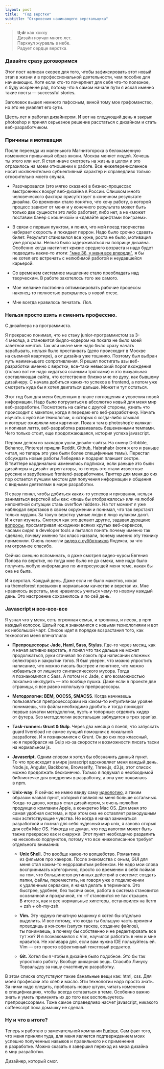 ```yaml
---
layout: post
title:  "Год верстки"
subtitle: "Откровения начинающего верстальщика"
---
```

> **tl;dr** как хокку <br>
  Дизайн изучал много лет. <br>
  Пархнул журавль в небе. <br>
  Радует сердце верстка. <br>

### Давайте сразу договоримся

Этот пост написан скорее для того, чтобы зафиксировать этот новый этап в&nbsp;жизни и&nbsp;в&nbsp;профессиональной деятельности, чем пособие для начинающих. Хотя если кто-то почерпнет для себя что-то полезное, я&nbsp;буду искренне рад, потому что в&nbsp;самом начале пути я&nbsp;искал именно такие посты&nbsp;&mdash; successful stories.

Заголовок вышел немного пафосным, виной тому мое графоманство, но&nbsp;это не&nbsp;умаляет его сути.

Шесть лет я&nbsp;работал дизайнером. И&nbsp;вот на&nbsp;следующий день я&nbsp;закрыл photoshop и&nbsp;принял серьезное решение расстаться с&nbsp;дизайном и&nbsp;стать веб-разработчиком.

### Причины и мотивация

После переезда из&nbsp;маленького Магнитогорска в&nbsp;белокаменную изменился привычный образ жизни. Москва меняет людей. Хочешь ты&nbsp;этого или нет. Я&nbsp;стал иначе смотреть на&nbsp;жизнь в&nbsp;целом и&nbsp;это отразилось на&nbsp;моем отношении к&nbsp;работе. Все нижеперечисленное носит исключительно субъективный характер и&nbsp;справедливо только относительно моего случая.

- Разочаровался (это мягко сказано) в&nbsp;бизнес-процессах выстроенных вокруг веб-дизайна в&nbsp;России. Слишком много человеческого фактора присутствует в&nbsp;конечном результате дизайна. Со&nbsp;временем стало понятно, что хочу работу, в&nbsp;которой процесс зависит от&nbsp;меня и&nbsp;у&nbsp;конечного результата может быть только две сущности это либо работает, либо нет, а&nbsp;не&nbsp;&laquo;может поставим банер с&nbsp;кошечкой&raquo; и&nbsp;&laquo;давайте шрифтами поиграем&raquo;.

- В&nbsp;связи с&nbsp;первым пунктом, я&nbsp;понял, что мой поезд творчества набирает скорость и&nbsp;покидает перрон. Надо было срочно сдавать билет. Результат становился все хуже, роста не&nbsp;было, мотивация уже догорала. Нельзя было задерживаться на&nbsp;поприще дизайна. Особенно когда настигнет кризис среднего возраста и&nbsp;надо будет подводить какие-то итоги: [&quot;мне&nbsp;36, у&nbsp;меня все впереди&quot;](http://www.youtube.com/watch?v=9oCeajTXtKI#t=16), я&nbsp;бы не&nbsp;хотел его встречать с&nbsp;нелюбимой работой и&nbsp;неудавшейся карьерой.

- Со&nbsp;временем системное мышление стало преобладать над творческим. В&nbsp;работе захотелось того&nbsp;же самого.

- Мое желание постоянно оптимизировать рабочие процессы наконец-то полностью раскрылось в&nbsp;новой стезе.

- Мне всегда нравилось печатать. Лол.

### Нельзя просто взять и сменить профессию.

С&nbsp;дизайнера на&nbsp;программиста.

Я&nbsp;прекрасно понимал, что не&nbsp;стану junior-программистом за&nbsp;3-4&nbsp;месяца, а&nbsp;становится быдло-кодером на&nbsp;похапэ не&nbsp;было моей заветной мечтой. Так или иначе мне надо было сразу начать зарабывать, нельзя было простаивать (дело происходит в&nbsp;Москве на&nbsp;съемной квартире), а&nbsp;от&nbsp;дизайна уже тошнило. Поэтому был выбран путь наименьшего сопротивления. Я&nbsp;решил постигать азы веб-разработки именно с&nbsp;верстки, все-таки невысокий порог вхождения (только вот не&nbsp;надо кидаться ссаными тряпками) и&nbsp;это визуальная составляющая сайта, что естественно близко мне по&nbsp;духу, как бывшему дизайнеру. С&nbsp;начала добиться каких-то успехов в&nbsp;frontend, а&nbsp;потом уже смотреть куда&nbsp;бы я&nbsp;хотел двигаться дальше. Может и&nbsp;тут остаться.

Этот год был для меня бешенным в&nbsp;плане поглощения и&nbsp;усвоения новой информации. Надо было погрузиться в&nbsp;абсолютно новый для меня мир веб-разработки. Посмотреть на&nbsp;сайты с&nbsp;другой стороны, узнать что происходит с&nbsp;макетом, когда я&nbsp;передаю его веб-разработчику. Начать изучать с&nbsp;нуля все технологии, о&nbsp;которых я&nbsp;когда-либо слышал и&nbsp;которые оживляли мои картинки. Пока я&nbsp;там в&nbsp;photoshop&rsquo;e калякал и&nbsp;попивал латтэ, веб-разработка развивалась бешененными темпами. Чего только стоит, еще продолжающаяся, история успеха javascript.

Первым делом из&nbsp;закладок ушли дизайн-сайты. На&nbsp;смену Dribbble, Behance, Pinterest пришли Reddit, Github, Habrahabr (хотя я&nbsp;его и&nbsp;раньше читал, но&nbsp;теперь это уже были более специфичные темы). Перестал обсуждать новые работы Лебедева и&nbsp;подарил планшет сестре. В&nbsp;твиттере кардинально изменились подписки, если раньше это были дизайнеры и&nbsp;дизайн-агреггаторы, то&nbsp;теперь это стали известные русские и&nbsp;зарубежные frontend-разработчики. Твиттер для меня до&nbsp;сих пор остается лучшим местом для получения информации и&nbsp;общения с&nbsp;видными деятелями в&nbsp;мире разработки.

Я&nbsp;сразу понял, чтобы добиться каких-то успехов и&nbsp;призвания, нельзя заниматься версткой абы как: &laquo;лишь&nbsp;бы отображалось&raquo; или &laquo;в&nbsp;любой непонятной ситуации ставь overflow hidden&raquo;. На&nbsp;тот момент я&nbsp;уже наблюдал верстаков в&nbsp;своем окружении и&nbsp;понимал, что так верстают только мудаки. За&nbsp;такую верстку умные люди в&nbsp;лицо кулаком дают. И&nbsp;я&nbsp;стал изучать. Смотрел как это делают другие, задавал [дурацкие вопросы](http://toster.ru/q/36159), просматривал исходники всяких крутых веб-сервисов, часами сидел в&nbsp;developer tools и&nbsp;пытался понять почему именно так сделано, почему именно так класс назвали, почему именно эту технику применили. Очень помогли [видео с&nbsp;субботников](https://tech.yandex.ru/events/yasubbotnik/) Яндекса, за&nbsp;что им&nbsp;огромное спасибо.

Сейчас смешно вспоминать, я&nbsp;даже смотрел видео-курсы Евгения Попова по&nbsp;верстке, но&nbsp;тогда мне было не&nbsp;до&nbsp;смеха, мне надо было получить любую информацию по&nbsp;интересующей меня теме, какая&nbsp;бы она не&nbsp;была.

И&nbsp;я&nbsp;верстал. Каждый день. Даже если не&nbsp;было макетов, искал на&nbsp;themeforest превьюхи в&nbsp;нормальном качестве и&nbsp;верстал&nbsp;их. Мне нравилось верстать, мне нравилось учиться чему-то новому каждый день. Это настроение сохранилось и&nbsp;по&nbsp;сей день.

###  Javascript и все-все-все

Я&nbsp;узнал что у&nbsp;меня, есть огромная семья, и&nbsp;тропинка, и&nbsp;лесок, в&nbsp;npm каждый колосок. Целый год я&nbsp;знакомился с&nbsp;новыми технологиями и&nbsp;вот их&nbsp;небольшой чарт. Список идет в&nbsp;порядке возрастания того, как технология меня впечатлила:

* **Препроцессоры: Jade, Haml, Sass, Stylus**. Где-то через месяц, как я&nbsp;начал активно верстать, я&nbsp;понял что так дальше не&nbsp;может продолжаться, руки стачивал по&nbsp;локоть при написании сложных селекторов и&nbsp;закрытии тэгов. Я&nbsp;был уверен, что можно упростить написание, что можно писать быстрее и&nbsp;понятнее, что можно избавиться от&nbsp;лишнего синтаксического мусора. Тогда я&nbsp;познакомился с&nbsp;Sass. A&nbsp;потом и&nbsp;с&nbsp;Jade, с&nbsp;его возможностью локально инклудить&nbsp;&mdash; это вообще пушка. Даже если в&nbsp;проекте две страницы, я&nbsp;все равно использую препроцессоры.

* **Методологии: BEM, OOCSS, SMACSS**. Когда начинаешь пользоваться препроцессорами на&nbsp;каком-то интуитивном уровне понимаешь, что файлы необходимо дробить и&nbsp;тогда приходят первые зачатки методологии, пусть и&nbsp;топорные: отделить хидер от&nbsp;футера. Без методологии верстальщик заблудится в&nbsp;трех span&rsquo;ах.

* **Task-runners: Grunt &amp;&nbsp;Gulp**. Через два месяца я&nbsp;понял, что запускать guard livereload не&nbsp;самое лучший помошник в&nbsp;локальной разработке. И&nbsp;я&nbsp;познакомился с&nbsp;Grunt. Он&nbsp;до&nbsp;сих пор классный, но&nbsp;я&nbsp;перебрался на&nbsp;Gulp из-за скорости и&nbsp;возможности писать таски на&nbsp;нормальном&nbsp;js.

* **Javascript.** Одним словом я&nbsp;хотел&nbsp;бы обозначить данный пункт. То&nbsp;что происходит в&nbsp;мире javascript вдохновляет меня каждый день. Node.js, Angular, Backbone, Browserify, Three.js, d3.js, этот список можно продолжать бесконечно. Только я&nbsp;подумал о&nbsp;необходимой библиотечке для внедрения в&nbsp;разработку, а&nbsp;она уже появилась в&nbsp;npm.

* **Unix-way**. Я&nbsp;сейчас не&nbsp;имею ввиду саму [идеологию](https://ru.wikipedia.org/wiki/%D0%A4%D0%B8%D0%BB%D0%BE%D1%81%D0%BE%D1%84%D0%B8%D1%8F_UNIX), а&nbsp;таким образом назвал пункт, который повлиял на&nbsp;меня больше остальных. Когда-то давно, когда я&nbsp;стал дизайнером, я&nbsp;очень полюбил продукцию компании Apple, а&nbsp;конкретно Mac OS. Для меня это самая удобная система, и&nbsp;при этом она не&nbsp;оставляет равнодушным мои эстетствующие чувства. Но&nbsp;когда я&nbsp;начал заниматься разработкой и&nbsp;познал для себя чудесный мир unix, я&nbsp;заново открыл для себя Mac OS. Никогда не&nbsp;думал, что под капотом может быть также прекрасно как и&nbsp;снаружи. Этот пункт необходимо разделить на&nbsp;несколько подпунктов, потому что все нижеописанное требует отдельного внимания:

  * **Unix Shell.** Это вообще какое-то волшебство. Романтика из&nbsp;фильмов про хакеров. После знакомства с&nbsp;оным, GUI для меня стал каким-то недоразвитым ребенком. Не&nbsp;надо мои слова воспринимать категорично, просто со&nbsp;временем я&nbsp;себя поймал на&nbsp;том, что большинство рутинных действий в&nbsp;системе: создать папки, файлы, переместить, не&nbsp;говоря уже о&nbsp;подключении к&nbsp;удаленным сервакам, я&nbsp;начал делать в&nbsp;терминале. Это быстрее, удобнее, без тысячи окон, работа в&nbsp;система становится осознанной и&nbsp;прозрачной, rm -rf становится не&nbsp;так страшен. В&nbsp;итоге&nbsp;я, как и&nbsp;все нормальные хипстеры, остановился на&nbsp;iterm + zsh + oh-my-zsh.

  * **Vim.** Эту чудную печатную машинку я&nbsp;хотел&nbsp;бы отдельно выделить. И&nbsp;все потому, что когда ты&nbsp;большую часть времени проводишь в&nbsp;консоли (запуск тасков, создание файлов), ты&nbsp;понимаешь, а&nbsp;почему&nbsp;бы собственно и&nbsp;не&nbsp;редактировать все тут&nbsp;же? И&nbsp;я&nbsp;познакомился с&nbsp;Vim, научился работать в&nbsp;нем и&nbsp;мне нравится. Не&nbsp;холивара для, если вам нужна IDE пользуйтесь&nbsp;ей. Vim&nbsp;&mdash; это просто эффективный текстовый редактор.

  * **Git.** Хотел&nbsp;бы я&nbsp;чтобы в&nbsp;дизайне было подобное. Это&nbsp;бы так упростило работу. Вообще шикарная вещь. Спасибо Линусу Торвальдсу за&nbsp;нашу счастливую разработку.

В&nbsp;этом списке отсутствуют такие банальные вещи как: html, css. Для моей профессии это хлеб и&nbsp;масло. Эти технологии надо просто знать. За&nbsp;ними надо следить, пробовать новые штуки, читать изменения в&nbsp;спецификациях, чтобы всегда оставаться в&nbsp;теме. Особенно важно знать и&nbsp;уметь применять их&nbsp;до&nbsp;того как воспользуетесь препроцессорами. Тоже самое справедливо насчет javascript, никакого coffeescript пока домашку не&nbsp;сделал.

### Ну и что в итоге?

Теперь я&nbsp;работаю в&nbsp;замечательной компании [Funbox](http://fun-box.ru/). Сам факт того, что меня приняли туда, для меня является подтверждением моих успешно полученных навыков и&nbsp;правильного их&nbsp;применения в&nbsp;разработке. Можно сказать я&nbsp;завершил переход из&nbsp;мира дизайна в&nbsp;мир разработки.

Дизайнер, который смог.